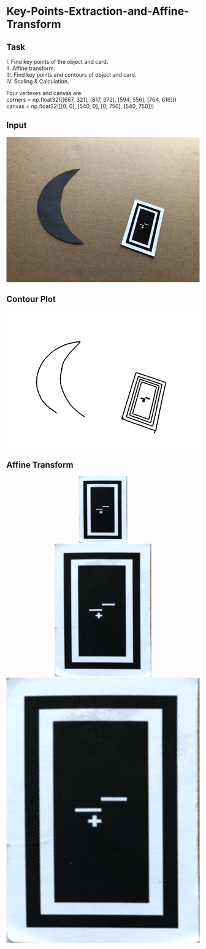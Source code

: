 # Key-Points-Extraction-and-Affine-Transform

## Task
I. Find key points of the object and card.  
II. Affine transform.  
III. Find key points and contours of object and card.  
IV. Scaling & Calculation.  


Four vertexes and canvas are:  
corners = np.float32([[667, 321], [817, 372], [594, 556], [764, 616]])  
canvas = np.float32([[0, 0], [540, 0], [0, 750], [540, 750]])  

## Input
![](https://github.com/Louis24/Key-Points-Extraction-and-Affine-Transform/blob/master/crescent.png)


## Contour Plot
![](https://github.com/Louis24/Key-Points-Extraction-and-Affine-Transform/blob/master/contour.png)


## Affine Transform
<div align=center>
<img src="https://github.com/Louis24/Key-Points-Extraction-and-Affine-Transform/blob/master/affine.png" style="align: center" width="25%" height="25%"/>
</div>

<div align=center>
<img src="https://github.com/Louis24/Key-Points-Extraction-and-Affine-Transform/blob/master/affine.png" width="50%" height="50%"/>
</div>

<div align=center>
<img src="https://github.com/Louis24/Key-Points-Extraction-and-Affine-Transform/blob/master/affine.png"/>
</div>

